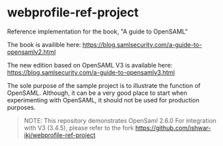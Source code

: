 # webprofile-ref-project
Reference implementation for the book, "A guide to OpenSAML"

The book is availible here: https://blog.samlsecurity.com/a-guide-to-opensamlv2.html

The new edition based on OpenSAML V3 is available here: https://blog.samlsecurity.com/a-guide-to-opensamlv3.html

The sole purpose of the sample project is to illustrate the function of OpenSAML. 
Although, it can be a very good place to start when experimenting with OpenSAML, it should not be used for production purposes.

> NOTE: This repository demonstrates OpenSaml 2.6.0
> For integration with V3 (3.4.5), please refer to the fork https://github.com/ishwar-ikj/webprofile-ref-project

